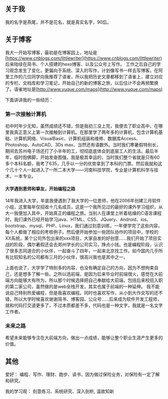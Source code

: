 ## 关于我
我的名字是燕尾，并不是花名，就是真实名字，90后。

## 关于博客
我大一开始写博客，最初是在博客园上，地址是[https://www.cnblogs.com/littlewriter](https://www.cnblogs.com/littlewriter)
后来陆续在简书、个人搭建的hexo博客、以及公众号上写作。
工作之后自己的学习观念发生了变化，更偏向于系统、深入的写作，计划像写书一样去写博客。在阿里工作的几位同学向我推荐了语雀，所以我把历史文章都移到了语雀上，建立对应的专栏、文档库和学习笔记，开始自己的新的博客之旅，以后估计不会再频繁换了。语雀地址是[http://www.yuque.com/maps](http://www.yuque.com/maps)

下面讲讲我的一些经历：

### 第一次接触计算机
初中时年少无知，虽然成绩还不错，但是我初三没上完，我便去了职业高中，在哪里我真正意义上第一次接触到计算机。在那里学了两年多的计算机，包含计算机基础、计算机网络、VisualBasic、计算机组装和维修、数据库Access、Photoshop、AutoCAD、3Ds max、当然还有语数外。当时我们寒暑假特别长，期间去苏州电子场还打了小半年的工，彻彻底底体会到底层工人的生活。最后半年，临时抱佛脚，开始发奋图强，我是极其幸运的，当时我们整个省就是只有60多个本科名额，我考了635，几乎以一分的优势拿到了本科的门票。然后我就和这个几十个人一起进入了一所二本大学——河南科技学院，专业是计算机科学与技术，一本专业。

#### 大学遇到恩师和挚友，开始编程之路
14年我进入大学，年底我便遇到了我大学的一位恩师，他在2006年创建三月软件小组，这里每年仅招收十几名成员，这是一个我所见过的最好的课外学习组织，从大一我便加入其中，开始真正的编程之旅。当别人在课堂上听着枯燥的C语言课程时，我们课外已经开始学习java、HTML、CSS、JQuery、Android、ios、bootstrap、mysql、PHP、Linux，我们通过刻意训练，一年便学完了这些内容，每个人都做了相应的考核例子。然后便开始参加一些团队协作的项目中，学校的XX系统，某个公司外包出来的xxx项目，大家自发的好创意……我们开始了项目实战的阶段，偶尔暑假还会去郑州学长的公司实习，挣点小钱。也是编程阶段，认识了很多志同道合的小伙伴，一起奋斗了四年，一起来北京找工作。如今国内几乎所有比较知名的公司都有三月的小伙伴，很高兴我也是其中之一。

上面也说了，大学学了特别多的内容，也没有确定自己的方向，因为不想拘束自己，还是想多了解一些。之所以选前端，是因为后来毕业时前端很火，感觉在大前端方向能够大有所为，所以那个时候选择把自己奉献给大前端，包括后来校招入职的第二家公司，虽然做的是web全栈开发，其实也属于前端的一种延伸。
我不能说自己特别热爱编程，但是我喜欢编程。同时也喜欢写作，从小到大作文写的还不错，所以大学时候喜欢谢谢简书、博客园、公众号……后来成为软件开发工程师，就和代码打交道更多了，不过本质都差不多，代码也是一种文字，我就是一名文字工作者。

### 未来之路
希望未来能够专注在大前端方向，做出一点成绩，能够让整个职业生涯产生更多的价值。

## 其他
爱好： 编程、写作、理财、跑步、读书，因为做过保险业务，对保险有一定了解和研究。

我的学习观： 刻意练习、系统研究、深入剖析, 温故知新